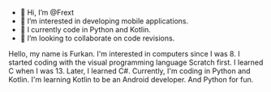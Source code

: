 - 👋 Hi, I’m @Frext
- 👀 I’m interested in developing mobile applications.
- 🌱 I currently code in Python and Kotlin.
- 💞️ I’m looking to collaborate on code revisions.

Hello, my name is Furkan. I'm interested in computers since I was 8. I started coding with the visual programming language Scratch first. I learned C when I was 13. Later, I learned C#. Currently, I'm coding in Python and Kotlin. I'm learning Kotlin to be an Android developer. And Python for fun.

<!---
Frext/Frext is a ✨ special ✨ repository because its `README.md` (this file) appears on your GitHub profile.
You can click the Preview link to take a look at your changes.
--->
